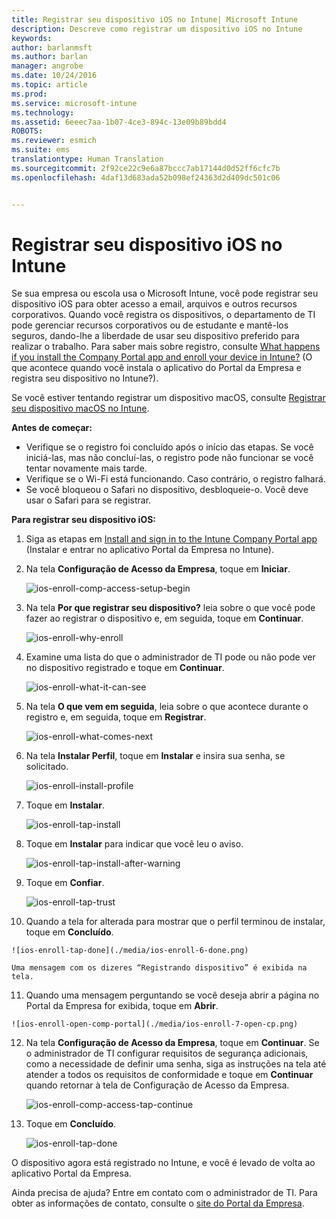 ```yaml
---
title: Registrar seu dispositivo iOS no Intune| Microsoft Intune
description: Descreve como registrar um dispositivo iOS no Intune
keywords: 
author: barlanmsft
ms.author: barlan
manager: angrobe
ms.date: 10/24/2016
ms.topic: article
ms.prod: 
ms.service: microsoft-intune
ms.technology: 
ms.assetid: 6eeec7aa-1b07-4ce3-894c-13e09b89bdd4
ROBOTS: 
ms.reviewer: esmich
ms.suite: ems
translationtype: Human Translation
ms.sourcegitcommit: 2f92ce22c9e6a87bccc7ab17144d0d52ff6cfc7b
ms.openlocfilehash: 4daf13d683ada52b098ef24363d2d409dc501c06


---
```



# <a name="enroll-your-ios-device-in-intune"></a>Registrar seu dispositivo iOS no Intune

Se sua empresa ou escola usa o Microsoft Intune, você pode registrar seu dispositivo iOS para obter acesso a email, arquivos e outros recursos corporativos. Quando você registra os dispositivos, o departamento de TI pode gerenciar recursos corporativos ou de estudante e mantê-los seguros, dando-lhe a liberdade de usar seu dispositivo preferido para realizar o trabalho. Para saber mais sobre registro, consulte [What happens if you install the Company Portal app and enroll your device in Intune?](what-happens-if-you-install-the-company-portal-app-and-enroll-your-device-in-intune-ios.md) (O que acontece quando você instala o aplicativo do Portal da Empresa e registra seu dispositivo no Intune?).

Se você estiver tentando registrar um dispositivo macOS, consulte [Registrar seu dispositivo macOS no Intune](enroll-your-device-in-intune-macos.md).

**Antes de começar:**

- Verifique se o registro foi concluído após o início das etapas. Se você iniciá-las, mas não concluí-las, o registro pode não funcionar se você tentar novamente mais tarde.
- Verifique se o Wi-Fi está funcionando. Caso contrário, o registro falhará.
- Se você bloqueou o Safari no dispositivo, desbloqueie-o. Você deve usar o Safari para se registrar.


**Para registrar seu dispositivo iOS:**

1.  Siga as etapas em [Install and sign in to the Intune Company Portal app](install-and-sign-in-to-the-intune-company-portal-app-ios.md) (Instalar e entrar no aplicativo Portal da Empresa no Intune).

2. Na tela **Configuração de Acesso da Empresa**, toque em **Iniciar**.

    ![ios-enroll-comp-access-setup-begin](./media/ios-enroll-1a-comp-access-setup.png)

3. Na tela **Por que registrar seu dispositivo?** leia sobre o que você pode fazer ao registrar o dispositivo e, em seguida, toque em **Continuar**.

    ![ios-enroll-why-enroll](./media/ios-enroll-1b-why-enroll.png)

4. Examine uma lista do que o administrador de TI pode ou não pode ver no dispositivo registrado e toque em **Continuar**.

    ![ios-enroll-what-it-can-see](./media/ios-enroll-1c-we-care-privacy.png)

5.  Na tela **O que vem em seguida**, leia sobre o que acontece durante o registro e, em seguida, toque em **Registrar**.

    ![ios-enroll-what-comes-next](./media/ios-enroll-1d-what-comes-next.png)

6.  Na tela **Instalar Perfil**, toque em **Instalar** e insira sua senha, se solicitado.

    ![ios-enroll-install-profile](./media/ios-enroll-2-mgt-profile-install.png)

7.  Toque em **Instalar**.

    ![ios-enroll-tap-install](./media/ios-enroll-3-mgt-profile-install-2.png)    

8.  Toque em **Instalar** para indicar que você leu o aviso.

    ![ios-enroll-tap-install-after-warning](./media/ios-enroll-4-warning.png)

9.  Toque em **Confiar**.

    ![ios-enroll-tap-trust](./media/ios-enroll-5-trust.png)

10.  Quando a tela for alterada para mostrar que o perfil terminou de instalar, toque em **Concluído**.

    ![ios-enroll-tap-done](./media/ios-enroll-6-done.png)

    Uma mensagem com os dizeres “Registrando dispositivo” é exibida na tela.

11.  Quando uma mensagem perguntando se você deseja abrir a página no Portal da Empresa for exibida, toque em **Abrir**.

    ![ios-enroll-open-comp-portal](./media/ios-enroll-7-open-cp.png)

12. Na tela **Configuração de Acesso da Empresa**, toque em **Continuar**. Se o administrador de TI configurar requisitos de segurança adicionais, como a necessidade de definir uma senha, siga as instruções na tela até atender a todos os requisitos de conformidade e toque em **Continuar** quando retornar à tela de Configuração de Acesso da Empresa.

    ![ios-enroll-comp-access-tap-continue](./media/ios-enroll-8-comp-access-setup-compliance.png)

13. Toque em **Concluído**.

    ![ios-enroll-tap-done](./media/ios-enroll-9-comp-access-setup-complete.png)

O dispositivo agora está registrado no Intune, e você é levado de volta ao aplicativo Portal da Empresa.


Ainda precisa de ajuda? Entre em contato com o administrador de TI. Para obter as informações de contato, consulte o [site do Portal da Empresa](http://portal.manage.microsoft.com).



<!--HONumber=Dec16_HO2-->


